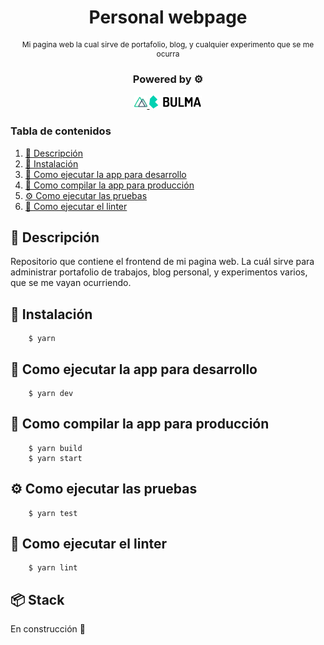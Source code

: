 <div align="center">
  <h1>Personal webpage</h1>
  <p style="font-size:12px">Mi pagina web la cual sirve de portafolio, blog, y cualquier experimento que se me ocurra</p>
  <h3>Powered by ⚙️</h3>
  <p>
      <a href="https://nuxtjs.org/">
        <img height="21px" src="./docs/logos/nuxt-logo.svg" alt="Nuxt logo" />
      </a>
      <a href="https://bulma.io/">
        <img height="21px" src="./docs/logos/bulma-logo.png" alt="Bulmacss logo" />
      </a>
  </p>
</div>

### Tabla de contenidos

1. [📝 Descripción](#descripcion)
2. [🔨 Instalación](#instalacion)
3. [📇 Como ejecutar la app para desarrollo](#como-ejecutar-la-app-para-desarrollo)
4. [🚀 Como compilar la app para producción](#como-compilar-la-app-para-produccion)
5. [⚙️ Como ejecutar las pruebas](#como-ejecutar-las-pruebas)
6. [🎨 Como ejecutar el linter](#como-ejecutar-el-linter)

## 📝 Descripción

Repositorio que contiene el frontend de mi pagina web. La cuál sirve para administrar portafolio de trabajos, blog personal, y experimentos varios, que se me vayan ocurriendo.

## 🔨 Instalación

```shell
    $ yarn
```

## 📇 Como ejecutar la app para desarrollo

```shell
    $ yarn dev
```

## 🚀 Como compilar la app para producción

```shell
    $ yarn build
    $ yarn start
```

## ⚙️ Como ejecutar las pruebas

```shell
    $ yarn test
```

## 🎨 Como ejecutar el linter

```shell
    $ yarn lint
```

## 📦 Stack

En construcción 🚧

